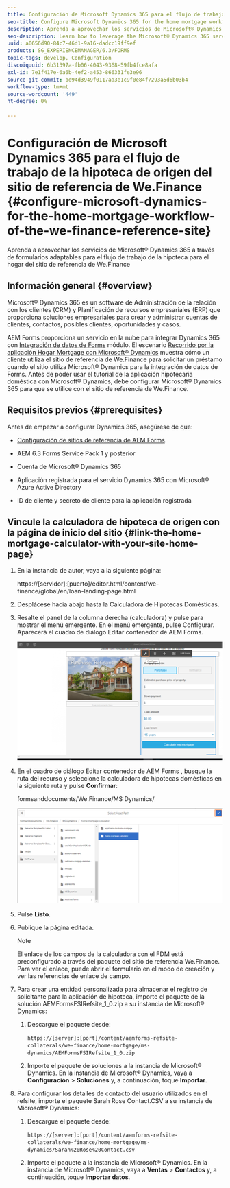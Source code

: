 ```yaml
---
title: Configuración de Microsoft Dynamics 365 para el flujo de trabajo de la hipoteca de origen del sitio de referencia de We.Finance
seo-title: Configure Microsoft Dynamics 365 for the home mortgage workflow of the We.Finance reference site
description: Aprenda a aprovechar los servicios de Microsoft® Dynamics 365 a través de formularios adaptables para el flujo de trabajo de la hipoteca para el hogar del sitio de referencia de We.Finance
seo-description: Learn how to leverage the Microsoft® Dynamics 365 services through adaptive forms for the home mortgage workflow of the We.Finance Reference site
uuid: a0656d90-84c7-46d1-9a16-dadcc19ff9ef
products: SG_EXPERIENCEMANAGER/6.3/FORMS
topic-tags: develop, Configuration
discoiquuid: 6b31397a-fb06-4043-9368-59fb4fce8afa
exl-id: 7e1f417e-6a6b-4ef2-a453-866331fe3e96
source-git-commit: bd94d3949f0117aa3e1c9f0e84f7293a5d6b03b4
workflow-type: tm+mt
source-wordcount: '449'
ht-degree: 0%

---
```


# Configuración de Microsoft Dynamics 365 para el flujo de trabajo de la hipoteca de origen del sitio de referencia de We.Finance {#configure-microsoft-dynamics-for-the-home-mortgage-workflow-of-the-we-finance-reference-site}

Aprenda a aprovechar los servicios de Microsoft® Dynamics 365 a través de formularios adaptables para el flujo de trabajo de la hipoteca para el hogar del sitio de referencia de We.Finance

## Información general {#overview}

Microsoft® Dynamics 365 es un software de Administración de la relación con los clientes (CRM) y Planificación de recursos empresariales (ERP) que proporciona soluciones empresariales para crear y administrar cuentas de clientes, contactos, posibles clientes, oportunidades y casos.

AEM Forms proporciona un servicio en la nube para integrar Dynamics 365 con [Integración de datos de Forms](/help/forms/using/data-integration.md) módulo. El escenario [Recorrido por la aplicación Hogar Mortgage con Microsoft® Dynamics](/help/forms/using/finance-reference-site-walkthrough.md#home-mortgage-application-walkthrough-with-microsoft-dynamics) muestra cómo un cliente utiliza el sitio de referencia de We.Finance para solicitar un préstamo cuando el sitio utiliza Microsoft® Dynamics para la integración de datos de Forms. Antes de poder usar el tutorial de la aplicación hipotecaria doméstica con Microsoft® Dynamics, debe configurar Microsoft® Dynamics 365 para que se utilice con el sitio de referencia de We.Finance.

## Requisitos previos {#prerequisites}

Antes de empezar a configurar Dynamics 365, asegúrese de que:

* [Configuración de sitios de referencia de AEM Forms](/help/forms/using/setup-reference-sites.md).

* AEM 6.3 Forms Service Pack 1 y posterior
* Cuenta de Microsoft® Dynamics 365
* Aplicación registrada para el servicio Dynamics 365 con Microsoft® Azure Active Directory
* ID de cliente y secreto de cliente para la aplicación registrada

## Vincule la calculadora de hipoteca de origen con la página de inicio del sitio {#link-the-home-mortgage-calculator-with-your-site-home-page}

1. En la instancia de autor, vaya a la siguiente página:

   https://[servidor]:[puerto]/editor.html/content/we-finance/global/en/loan-landing-page.html

1. Desplácese hacia abajo hasta la Calculadora de Hipotecas Domésticas.
1. Resalte el panel de la columna derecha (calculadora) y pulse para mostrar el menú emergente. En el menú emergente, pulse Configurar. Aparecerá el cuadro de diálogo Editar contenedor de AEM Forms.

   ![calculatorconfigurepanel](assets/calculatorconfigurepanel.png)

1. En el cuadro de diálogo Editar contenedor de AEM Forms , busque la ruta del recurso y seleccione la calculadora de hipotecas domésticas en la siguiente ruta y pulse **Confirmar**:

   formsanddocuments/We.Finance/MS Dynamics/

   ![selectassetpath](assets/selectassetpath.png)

1. Pulse **Listo**.
1. Publique la página editada.

   >[!NOTE]
   >
   >El enlace de los campos de la calculadora con el FDM está preconfigurado a través del paquete del sitio de referencia We.Finance. Para ver el enlace, puede abrir el formulario en el modo de creación y ver las referencias de enlace de campo.

1. Para crear una entidad personalizada para almacenar el registro de solicitante para la aplicación de hipoteca, importe el paquete de la solución AEMFormsFSIRefsite_1_0.zip a su instancia de Microsoft® Dynamics:

   1. Descargue el paquete desde:

      `https://[server]:[port]/content/aemforms-refsite-collaterals/we-finance/home-mortgage/ms-dynamics/AEMFormsFSIRefsite_1_0.zip`

   1. Importe el paquete de soluciones a la instancia de Microsoft® Dynamics. En la instancia de Microsoft® Dynamics, vaya a **Configuración** > **Soluciones** y, a continuación, toque **Importar**.

1. Para configurar los detalles de contacto del usuario utilizados en el refsite, importe el paquete Sarah Rose Contact.CSV a su instancia de Microsoft® Dynamics:

   1. Descargue el paquete desde:

      `https://[server]:[port]/content/aemforms-refsite-collaterals/we-finance/home-mortgage/ms-dynamics/Sarah%20Rose%20Contact.csv`

   1. Importe el paquete a la instancia de Microsoft® Dynamics. En la instancia de Microsoft® Dynamics, vaya a **Ventas** > **Contactos** y, a continuación, toque **Importar datos**.
